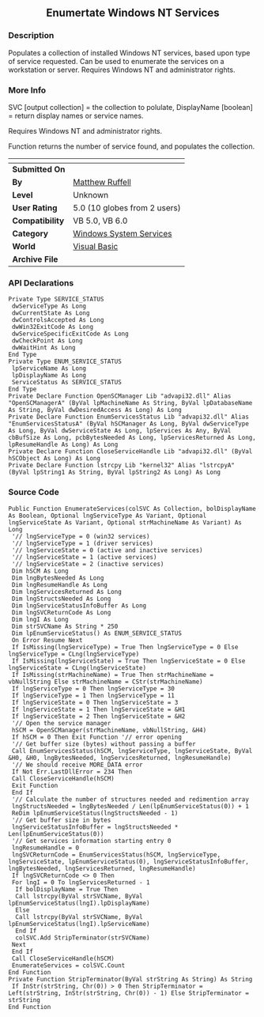 ﻿<div align="center">

## Enumertate Windows NT Services


</div>

### Description

Populates a collection of installed Windows NT services, based upon type of service requested. Can be used to enumerate the services on a workstation or server. Requires Windows NT and administrator rights.
 
### More Info
 
SVC [output collection] = the collection to polulate, DisplayName [boolean] = return display names or service names.

Requires Windows NT and administrator rights.

Function returns the number of service found, and populates the collection.


<span>             |<span>
---                |---
**Submitted On**   |
**By**             |[Matthew Ruffell](https://github.com/Planet-Source-Code/PSCIndex/blob/master/ByAuthor/matthew-ruffell.md)
**Level**          |Unknown
**User Rating**    |5.0 (10 globes from 2 users)
**Compatibility**  |VB 5\.0, VB 6\.0
**Category**       |[Windows System Services](https://github.com/Planet-Source-Code/PSCIndex/blob/master/ByCategory/windows-system-services__1-35.md)
**World**          |[Visual Basic](https://github.com/Planet-Source-Code/PSCIndex/blob/master/ByWorld/visual-basic.md)
**Archive File**   |[](https://github.com/Planet-Source-Code/matthew-ruffell-enumertate-windows-nt-services__1-3789/archive/master.zip)

### API Declarations

```
Private Type SERVICE_STATUS
 dwServiceType As Long
 dwCurrentState As Long
 dwControlsAccepted As Long
 dwWin32ExitCode As Long
 dwServiceSpecificExitCode As Long
 dwCheckPoint As Long
 dwWaitHint As Long
End Type
Private Type ENUM_SERVICE_STATUS
 lpServiceName As Long
 lpDisplayName As Long
 ServiceStatus As SERVICE_STATUS
End Type
Private Declare Function OpenSCManager Lib "advapi32.dll" Alias "OpenSCManagerA" (ByVal lpMachineName As String, ByVal lpDatabaseName As String, ByVal dwDesiredAccess As Long) As Long
Private Declare Function EnumServicesStatus Lib "advapi32.dll" Alias "EnumServicesStatusA" (ByVal hSCManager As Long, ByVal dwServiceType As Long, ByVal dwServiceState As Long, lpServices As Any, ByVal cbBufSize As Long, pcbBytesNeeded As Long, lpServicesReturned As Long, lpResumeHandle As Long) As Long
Private Declare Function CloseServiceHandle Lib "advapi32.dll" (ByVal hSCObject As Long) As Long
Private Declare Function lstrcpy Lib "kernel32" Alias "lstrcpyA" (ByVal lpString1 As String, ByVal lpString2 As Long) As Long
```


### Source Code

```
Public Function EnumerateServices(colSVC As Collection, bolDisplayName As Boolean, Optional lngServiceType As Variant, Optional lngServiceState As Variant, Optional strMachineName As Variant) As Long
 '// lngServiceType = 0 (win32 services)
 '// lngServiceType = 1 (driver services)
 '// lngServiceState = 0 (active and inactive services)
 '// lngServiceState = 1 (active services)
 '// lngServiceState = 2 (inactive services)
 Dim hSCM As Long
 Dim lngBytesNeeded As Long
 Dim lngResumeHandle As Long
 Dim lngServicesReturned As Long
 Dim lngStructsNeeded As Long
 Dim lngServiceStatusInfoBuffer As Long
 Dim lngSVCReturnCode As Long
 Dim lngI As Long
 Dim strSVCName As String * 250
 Dim lpEnumServiceStatus() As ENUM_SERVICE_STATUS
 On Error Resume Next
 If IsMissing(lngServiceType) = True Then lngServiceType = 0 Else lngServiceType = CLng(lngServiceType)
 If IsMissing(lngServiceState) = True Then lngServiceState = 0 Else lngServiceState = CLng(lngServiceState)
 If IsMissing(strMachineName) = True Then strMachineName = vbNullString Else strMachineName = CStr(strMachineName)
 If lngServiceType = 0 Then lngServiceType = 30
 If lngServiceType = 1 Then lngServiceType = 11
 If lngServiceState = 0 Then lngServiceState = 3
 If lngServiceState = 1 Then lngServiceState = &H1
 If lngServiceState = 2 Then lngServiceState = &H2
 '// Open the service manager
 hSCM = OpenSCManager(strMachineName, vbNullString, &H4)
 If hSCM = 0 Then Exit Function '// error opening
 '// Get buffer size (bytes) without passing a buffer
 Call EnumServicesStatus(hSCM, lngServiceType, lngServiceState, ByVal &H0, &H0, lngBytesNeeded, lngServicesReturned, lngResumeHandle)
 '// We should receive MORE_DATA error
 If Not Err.LastDllError = 234 Then
 Call CloseServiceHandle(hSCM)
 Exit Function
 End If
 '// Calculate the number of structures needed and redimention array
 lngStructsNeeded = lngBytesNeeded / Len(lpEnumServiceStatus(0)) + 1
 ReDim lpEnumServiceStatus(lngStructsNeeded - 1)
 '// Get buffer size in bytes
 lngServiceStatusInfoBuffer = lngStructsNeeded * Len(lpEnumServiceStatus(0))
 '// Get services information starting entry 0
 lngResumeHandle = 0
 lngSVCReturnCode = EnumServicesStatus(hSCM, lngServiceType, lngServiceState, lpEnumServiceStatus(0), lngServiceStatusInfoBuffer, lngBytesNeeded, lngServicesReturned, lngResumeHandle)
 If lngSVCReturnCode <> 0 Then
 For lngI = 0 To lngServicesReturned - 1
  If bolDisplayName = True Then
  Call lstrcpy(ByVal strSVCName, ByVal lpEnumServiceStatus(lngI).lpDisplayName)
  Else
  Call lstrcpy(ByVal strSVCName, ByVal lpEnumServiceStatus(lngI).lpServiceName)
  End If
  colSVC.Add StripTerminator(strSVCName)
 Next
 End If
 Call CloseServiceHandle(hSCM)
 EnumerateServices = colSVC.Count
End Function
Private Function StripTerminator(ByVal strString As String) As String
 If InStr(strString, Chr(0)) > 0 Then StripTerminator = Left(strString, InStr(strString, Chr(0)) - 1) Else StripTerminator = strString
End Function
```

